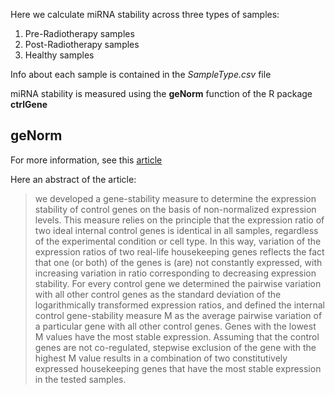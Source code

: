 Here we calculate miRNA stability across three types of samples:
1. Pre-Radiotherapy samples
2. Post-Radiotherapy samples
3. Healthy samples

Info about each sample is contained in the *SampleType.csv* file 

miRNA stability is measured using the **geNorm** function of the R package **ctrlGene**

## geNorm
For more information, see this [article](https://www.ncbi.nlm.nih.gov/pmc/articles/PMC126239/)

Here an abstract of the article:
> we developed a gene-stability measure to determine the expression stability of control genes on the basis of non-normalized expression levels. This measure relies on the principle that the expression ratio of two ideal internal control genes is identical in all samples, regardless of the experimental condition or cell type. In this way, variation of the expression ratios of two real-life housekeeping genes reflects the fact that one (or both) of the genes is (are) not constantly expressed, with increasing variation in ratio corresponding to decreasing expression stability. For every control gene we determined the pairwise variation with all other control genes as the standard deviation of the logarithmically transformed expression ratios, and defined the internal control gene-stability measure M as the average pairwise variation of a particular gene with all other control genes. Genes with the lowest M values have the most stable expression. Assuming that the control genes are not co-regulated, stepwise exclusion of the gene with the highest M value results in a combination of two constitutively expressed housekeeping genes that have the most stable expression in the tested samples.
